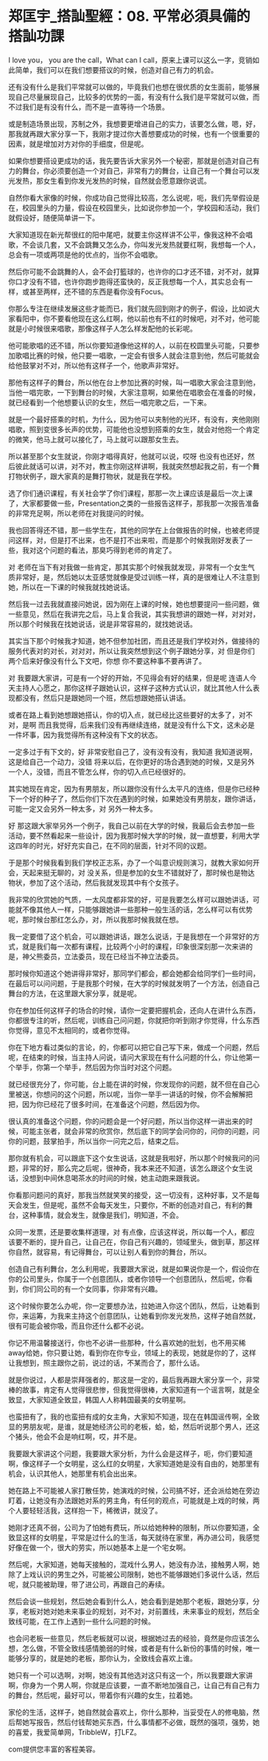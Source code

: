 # 郑匡宇_搭訕聖經：08. 平常必須具備的搭訕功課

I love you， you are the call，What can I call，原来上课可以这么一字，竞销如此简单，我们可以在我们想要搭议的时候，创造对自己有力的机会。

还有没有什么是我们平常就可以做的，毕竟我们也想在很优质的女生面前，能够展现自己尽量展现自己，比较多的优势的一面，有没有什么我们是平常就可以做，而不过我们是有没有什么，而不是一直等待一个场景。

或是制造场景出现，苏制之外，我想要更增进自己的实力，该要怎么做，嗯，好，那我就再跟大家分享一下，我刚才提过你大善想要成功的时候，也有一个很重要的因素，就是增加对方对你的手细度，但是呢。

如果你想要搭设更成功的话，我先要告诉大家另外一个秘密，那就是创造对自己有力的舞台，你必须要创造一个对自己，非常有力的舞台，让自己有一个舞台可以发光发热，那女生看到你发光发热的时候，自然就会愿意跟你说谎。

自然你看大家像的时候，你成功自己觉得比较高，怎么说呢，呃，我们先举假设是在，校园里头的力量，假设在校园里头，比如说你参加一个，学校园和活动，我们就假设好，随便简单讲一下。

大家知道现在新光帮很红的阳中尾吧，就要主你这样讲不公平，像我这种不会唱歌，不会谈几套，又不会跳舞又怎么办，你叫发光发热就要红啊，我想每一个人，总会有一项或两项是他的优点的，当你不会唱歌。

然后你可能不会跳舞的人，会不会打籃球的，也许你的口才还不错，对不对，就算你口才没有不错，也许你跑步跑得还蛮快的，反正我想每一个人，其实总会有一样，或甚至两样，还不错的东西是看你没有Focus。

你那么专注在继续发展这些才能而已，我们就先回到刚才的例子，假设，比如说大家看阳中，你不要看他现在这么红啊，他以前也有不红的时候吧，对不对，他可能就是小时候很来唱歌，那像这样子人怎么样发配他的长彩呢。

他可能歌唱的还不错，所以你要知道像他这样的人，以前在校圆里头可能，只要参加歌唱比赛的时候，他只要一唱歌，一定会有很多人就会注意到他，然后可能就会给他鼓掌对不对，所以他有这样子一个，他歌声非常好。

那他有这样子的舞台，所以他在台上参加比赛的时候，叫一唱歌大家会注意到他，当他一唱完歌，一下到舞台的时候，大家注意啊，如果他在唱歌会在准备的时候，就已经看到一个他想要认识的女生，然后一唱完歌之后，一下来。

就是一个最好搭乘的时机，为什么，因为他可以夹制他的光环，有没有，夹他刚刚唱歌，照到变很多长声的优势，可能他也没想到搭乘的女生，就会对他抱一个肯定的微笑，他马上就可以接化了，马上就可以跟那女生去。

所以甚至那个女生就说，你刚才唱得真好，他就可以说，哎呀 也没有也还好，然后彼此就话可以讲，对不对，教主你刚这样讲啊，我就突然想起我之前，有一个舞打物状例子，跟大家真的是舞打物状，就是我在学校。

选了你们通识课程，有关社会学了你们课程，那那一次上课应该是最后一次上课了，大家都要做一些，Presentation之类的一些报告这样子，那我那一次报告准备的非常充足啊，所以老师在对我提问的时候。

我也回答得还不错，那一些学生在，其他的同学在上台做报告的时候，也被老师提问这样，对，但是打不出来，也不是打不出来啦，而是那个时候我刚好发表了一些，我对这个问题的看法，那臭巧得到老师的肯定了。

对 老师在当下有对我做一些肯定，那其实那个时候我就发现，非常有一个女生气质非常好，是，然后她以太亚感觉就像是受过训练一样，真的是很难让人不注意到她，所以在一下课的时候我就找她说话。

然后我一过去我就直接问她说，因为刚在上课的时候，她也想要提问一些问题，做一些意见，然后在我讲完之后，马上复合我说，其实我想讲的跟她一样，对对对，所以那个时候我在找她说话，说是非常容易的，就找她说话。

其实当下那个时候我才知道，她不但参加社团，而且还是我们学校对外，做接待的服务代表对的对长，对对对，所以让我突然想到这个例子跟她分享，对 但是你们两个后来好像没有什么下文吧，你想 你不要这种事不要再讲了。

对 我要跟大家讲，可是有一个好的开始，不见得会有好的结果，但是呢 连语人今天主持人心愿之，那你这样子跟她认识，这样子这种方式认识，就比其他人什么表现都没有，然后只是跟她同一个班，然后想跟她搭认讲话。

或者在路上看到她想跟她搭认，你的切入点，就已经比这些要好的太多了，对不对，是啊 而且我觉得，后来我们没有再继续连络，就是没有什么下文，这未必是一件坏事，因为我觉得所有这种没有下文的状态。

一定多过于有下文的，好 非常安慰自己了，没有没有没有，我知道 我知道说啊，这是给自己一个动力，没错 将来以后，在你更好的场合遇到她的时候，又是另外一个人，没错，而且不管怎么样，你的切入点已经很好的。

其实她现在肯定，因为有男朋友，所以跟你没有什么太平凡的连络，但是你已经种下一个好的种子了，然后你们下次在遇到的时候，如果她没有男朋友，跟你讲话，可能一定又会另外一种太多，对 另外一种太多。

好 那这跟大家举另外一个例子，我自己以前在大学的时候，我最后会去参加一些活动，要不然看起来一些设计，因为我那时候大学的时候，就一直想要，利用大学这四年的时光，好好充实自己，在不同的层面，针对不同的议题。

于是那个时候我看到我们学校正志系，办了一个叫意识规则演习，就教大家如何开会，天起来挺无聊的，对 没关系，但是参加的女生不错就好了，那时候也是物达物状，参加了这个活动，然后我就发现其中有个女孩子。

我非常的欣赏她的气质，一太风度都非常的好，可是我要怎么样可以跟她讲话，可能就不像其他人一样，只能够跟她讲一些那种一般生活的话，怎么样可以有优势呢，那时候台那红怎么办，对，所以我那时候我就在想。

我一定要借了这个机会，可以跟她讲话，跟怎么说话，于是我想在一个非常好的方式，就是我们每一次都有课程，比较两个小时的课程，印象很深刻那一次来讲的是，神父熊委员，立法委员，现在已经当不神立法委员。

那时候你知道这个她讲得非常好，那同学们都会，都会她都会给同学们一些时间，在最后可以问问题，于是我那个时候，在大学的时候就发明了一个方法，创造自己舞台的方法，在这里跟大家分享，就是呢。

你在参加任何这样子的场合的时候，请你一定要把握机会，还向人在讲什么东西，你都很专注的听，然后呢，训练自己问问题，你就把你听到刚才你觉得，什么东西你觉得，意见不太相同的，或者你觉得。

你在下地方看过类似的言论，的，你都可以把它自己写下来，做成一个问题，然后呢，在结束的时候，当主持人问说，请问大家现在有什么问题的什么，你让他第一个举手，你第一个举手，然后因为你当时对这个问题。

就已经很充分了，你可能，台上能在讲的时候，你发现你的问题，就不但在自己心里被送，你想问的这个问题，所以呢，当你一举手一讲话的时候，你不会解解把把，因为你已经花了很多时间，在准备这个问题，然后因为你。

很认真的准备这个问题，你的问题会是一个好问题，所以当你这样一讲出来的时候，可能主张者，就会非常的欣赏你，然后底下的同学会问你的，问你的问题，问你的问题，鼓掌拍手，所以当你一问完之后，结束之后。

那你就有机会，可以跟底下这个女生说话，这就是我啦好，所以那个时候我问的问题，非常的好，那么完之后呢，很神奇，我本来还不知道，该怎么跟这个女生说话，没想到中间休息喝茶水的时间的时候，她主动跑来跟我说。

你看那问题问的真好，那我当然就笑笑的接受，这一切没有，这种好事，又不是每天会发生，但是呢，虽然不会每天发生，只要你，不断的创造对自己，有利的舞台，这种事情，就会发生，就像是我们，明知道，不会。

众同一发票，还是要收集样道理，对 有点像，应该这样说，所以每一个人，都应该要不断的，提升自己，让自己在，你自己有兴趣的，领域里头，做到草，那这样你自然，就容易，有记得舞台，可以让别人看到你的舞台，所以。

创造自己有利舞台，怎么利用呢，我要跟大家说，就是如果说你是一个，假设你在你的公司里头，你属于一个创意团队，或者你领导一个创意团队，然后呢，你看到，你们同公司的有一个女同事，你非常有兴趣。

这个时候你要怎么办呢，你一定要想办法，拉她进入你这个团队，然后，让她看到你，来运筹，为我来主持这个创意团队，让她看到你发光发热，这样子她自然就，很有可能会被你吸，而且你还什么都不必说。

你记不用温馨接送行，你也不必讲一些那种，什么喜欢她的批划，也不用买稀away给她，你只要让她，看到你在你专业，领域上的表现，她就是你的了，这样让我想到，照主跟你之前，说过的话，不某而合了，那什么话。

就是你说过，人都是崇拜强者的，那这是一定的，最后我再跟大家分享一个，非常棒的故事，肯定有人觉得很悲惨，但我觉得很棒，大家知道有一个谣言啊，就是全致显，大家知道全致显，韩国人人称韩国最美的女明星啊。

也蛮扭有了，我的也蛮扭有成的女主角，大家知不知道，现在在韩国谣传啊，全致显的男朋友呢，是谁，就是她经济公司的老板，蛤，蛤，然后听说那个男人，还这个猪头，他会不会是响红啊，哎，并不是。

我要跟大家讲这个问题，我要跟大家分析，为什么会是这样子，呃，你们要知道啊，像这样子一个女明星，这么红的女明星，大家知道她是没有自由的，她那里有机会，认识其他人，她那里有机会出出来。

她在路上不可能被人家打散任势，她演戏的时候，公司搞不好，还会派给她在旁边盯着，让她没有办法跟她对系的男主角，有任何的观点，可能就是上戏的时候，两个人要轻轻活我，这样抱一下，稀微讲，就没了。

她刚才还真不弱，公司为了怕她有费玩，所以给她种种的限制，所以你要知道，全致显这样的女明星，平常是过什么的生活，每天就待在家里，再办进公司，我感觉好像在做一个，很大的劳实，所以她基本上是一个宅女啊。

然后呢，大家知道，她每天接触的，混戏什么男人，她没有办法，接触男人啊，她除了上戏认识的男生之外，可能被公司限制，她也不能够跟她们多说什么话，然后呢，就只能被助理，带了进公司，再跟自己的寿续。

然后会谈一些规划，然后她会看到什么人，她会看到是她那个老板，跟她分享，分享，老板对她对她未来事业的规划，对不对，对前置线，未来事业的规划，然后全致线可能，在工作上遇到一些什么问题的时候。

也会问老板一些意见，然后老板就可以说，根据她过去的经验，竟然是你应该怎么想，怎么做，不管全致线感情脆弱的时候，或者是有什么新份的事情的时候，唯一能够分享的，就是她的老板，那你认为，全致线会喜欢上谁。

她只有一个可以选啊，对啊，她没有其他选对这只有这一个，所以我要跟大家讲啊，你身为一个男人啊，你就是应该要，一直不断地加强自己，让自己有自己有力的舞台，然后呢，最好可以，带着你有兴趣的女生，拉着她。

家伦的生活，这样子，她自然就会喜欢上，你什么那种，当妥受在人的修电脑，然后帮她写报告，然后付钱帮她买东西，什么事情都不必做，既然的强项，强势，她的喜爱，我爱简单网，TribbleW，打LFZ。

com提供您丰富的客程美容。